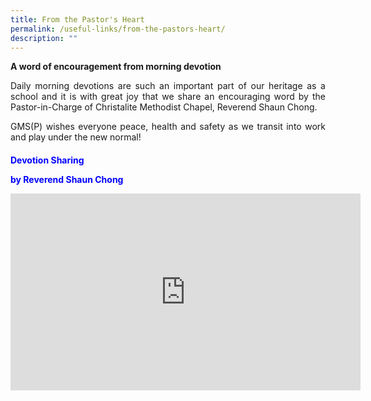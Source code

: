 ```yaml
---
title: From the Pastor's Heart
permalink: /useful-links/from-the-pastors-heart/
description: ""
---
```

**A word of encouragement from morning devotion**  

<p style="text-align: justify;">Daily morning devotions are such an important part of our heritage as a school and it is with great joy that we share an encouraging word by the Pastor-in-Charge of Christalite Methodist Chapel, Reverend Shaun Chong.

</p><p style="text-align: justify;">GMS(P) wishes everyone peace, health and safety as we transit into work and play under the new normal!&nbsp;<br>
</p>	
<h4 style="color:blue;">Devotion Sharing<br>

<p>by Reverend Shaun Chong</p>

<iframe allowfullscreen="" allow="accelerometer; autoplay; clipboard-write; encrypted-media; gyroscope; picture-in-picture; web-share" frameborder="0" title="YouTube video player" src="https://www.youtube.com/embed/ubZiLJjR9Q0" height="315" width="560"></iframe><p></p></h4>